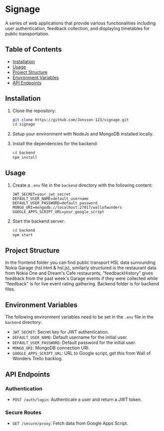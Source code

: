 # Signage

A series of web applications that provide various functionalities including user authentication, feedback collection, and displaying timetables for public transportation.

## Table of Contents

- [Installation](#installation)
- [Usage](#usage)
- [Project Structure](#project-structure)
- [Environment Variables](#environment-variables)
- [API Endpoints](#api-endpoints)

## Installation

1. Clone the repository:
   ```sh
   git clone https://github.com/Jonsson-123/signage.git
   cd signage
   ```
2. Setup your environment with NodeJs and MongoDB installed locally.

3. Install the dependencies for the backend:
   ```sh
   cd backend
   npm install
   ```

## Usage

1. Create a `.env` file in the `backend` directory with the following content:

   ```env
   JWT_SECRET=your_jwt_secret
   DEFAULT_USER_NAME=default_username
   DEFAULT_USER_PASSWORD=default_password
   MONGO_URI=mongodb://localhost:27017/wallofwonders
   GOOGLE_APPS_SCRIPT_URL=your_google_script
   ```

2. Start the backend server:
   ```sh
   cd backend
   npm start
   ```

## Project Structure

In the frontend folder you can find public transport HSL data surrounding Nokia Garage (hsl.html & hsl.js), similarly structured is the restaurant data from Nokia One and Dream's Cafe restaurants, "feedbackHistory" gives feedback from the past week's Garage events if they were collected while "feedback" is for live event rating gathering. Backend folder is for backend files.

## Environment Variables

The following environment variables need to be set in the `.env` file in the `backend` directory:

- `JWT_SECRET`: Secret key for JWT authentication.
- `DEFAULT_USER_NAME`: Default username for the initial user.
- `DEFAULT_USER_PASSWORD`: Default password for the initial user.
- `MONGO_URI`: MongoDB connection URI.
- `GOOGLE_APPS_SCRIPT_URL`: URL to Google script, get this from Wall of Wonders Trello backlog.

## API Endpoints

### Authentication

- `POST /auth/login`: Authenticate a user and return a JWT token.

### Secure Routes

- `GET /secure/proxy`: Fetch data from Google Apps Script.
